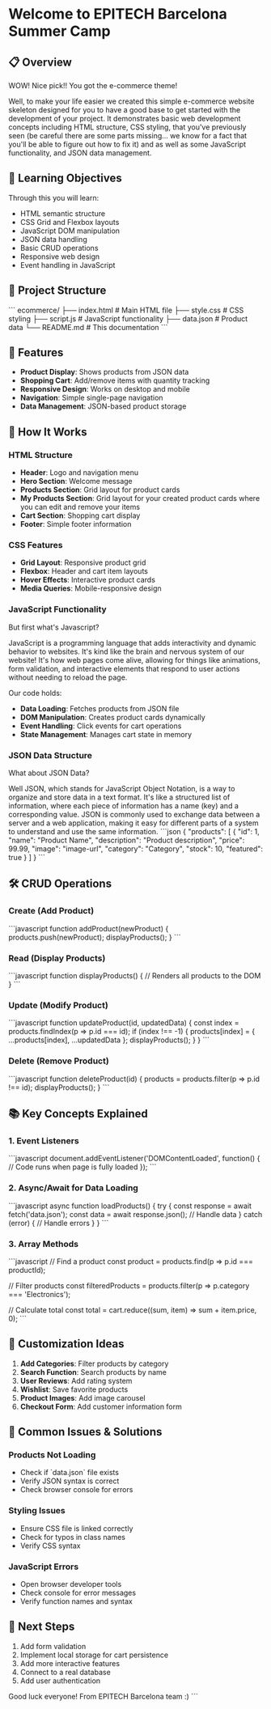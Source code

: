 # Welcome to EPITECH Barcelona Summer Camp

## 📋 Overview
WOW! Nice pick!! You got the e-commerce theme!

Well, to make your life easier we created this simple e-commerce website skeleton designed for you to have a good base to get started with the development of your project.
It demonstrates basic web development concepts including HTML structure, CSS styling, that you've previously seen (be careful there are some parts missing... we know for a fact that you'll be able to figure out how to fix it) and as well as some JavaScript functionality, and JSON data management.

## 🎯 Learning Objectives
Through this you will learn:
- HTML semantic structure
- CSS Grid and Flexbox layouts
- JavaScript DOM manipulation
- JSON data handling
- Basic CRUD operations
- Responsive web design
- Event handling in JavaScript

## 📁 Project Structure
\`\`\`
ecommerce/
├── index.html          # Main HTML file
├── style.css           # CSS styling
├── script.js           # JavaScript functionality
├── data.json           # Product data
└── README.md           # This documentation
\`\`\`

## 🚀 Features
- **Product Display**: Shows products from JSON data
- **Shopping Cart**: Add/remove items with quantity tracking
- **Responsive Design**: Works on desktop and mobile
- **Navigation**: Simple single-page navigation
- **Data Management**: JSON-based product storage

## 🔧 How It Works

### HTML Structure
- **Header**: Logo and navigation menu
- **Hero Section**: Welcome message
- **Products Section**: Grid layout for product cards
- **My Products Section**: Grid layout for your created product cards where you can edit and remove your items
- **Cart Section**: Shopping cart display
- **Footer**: Simple footer information

### CSS Features
- **Grid Layout**: Responsive product grid
- **Flexbox**: Header and cart item layouts
- **Hover Effects**: Interactive product cards
- **Media Queries**: Mobile-responsive design

### JavaScript Functionality

But first what's Javascript?

JavaScript is a programming language that adds interactivity and dynamic behavior to websites. It's kind like the brain and nervous system of our website! It's how web pages come alive, allowing for things like animations, form validation, and interactive elements that respond to user actions without needing to reload the page. 

Our code holds:
- **Data Loading**: Fetches products from JSON file
- **DOM Manipulation**: Creates product cards dynamically
- **Event Handling**: Click events for cart operations
- **State Management**: Manages cart state in memory

### JSON Data Structure

What about JSON Data?

Well JSON, which stands for JavaScript Object Notation, is a way to organize and store data in a text format. It's like a structured list of information, where each piece of information has a name (key) and a corresponding value. JSON is commonly used to exchange data between a server and a web application, making it easy for different parts of a system to understand and use the same information. 
\`\`\`json
{
  "products": [
    {
      "id": 1,
      "name": "Product Name",
      "description": "Product description",
      "price": 99.99,
      "image": "image-url",
      "category": "Category",
      "stock": 10,
      "featured": true
    }
  ]
}
\`\`\`

## 🛠️ CRUD Operations

### Create (Add Product)
\`\`\`javascript
function addProduct(newProduct) {
    products.push(newProduct);
    displayProducts();
}
\`\`\`

### Read (Display Products)
\`\`\`javascript
function displayProducts() {
    // Renders all products to the DOM
}
\`\`\`

### Update (Modify Product)
\`\`\`javascript
function updateProduct(id, updatedData) {
    const index = products.findIndex(p => p.id === id);
    if (index !== -1) {
        products[index] = { ...products[index], ...updatedData };
        displayProducts();
    }
}
\`\`\`

### Delete (Remove Product)
\`\`\`javascript
function deleteProduct(id) {
    products = products.filter(p => p.id !== id);
    displayProducts();
}
\`\`\`

## 📚 Key Concepts Explained

### 1. Event Listeners
\`\`\`javascript
document.addEventListener('DOMContentLoaded', function() {
    // Code runs when page is fully loaded
});
\`\`\`

### 2. Async/Await for Data Loading
\`\`\`javascript
async function loadProducts() {
    try {
        const response = await fetch('data.json');
        const data = await response.json();
        // Handle data
    } catch (error) {
        // Handle errors
    }
}
\`\`\`

### 3. Array Methods
\`\`\`javascript
// Find a product
const product = products.find(p => p.id === productId);

// Filter products
const filteredProducts = products.filter(p => p.category === 'Electronics');

// Calculate total
const total = cart.reduce((sum, item) => sum + item.price, 0);
\`\`\`

## 🎨 Customization Ideas
1. **Add Categories**: Filter products by category
2. **Search Function**: Search products by name
3. **User Reviews**: Add rating system
4. **Wishlist**: Save favorite products
5. **Product Images**: Add image carousel
6. **Checkout Form**: Add customer information form

## 🐛 Common Issues & Solutions

### Products Not Loading
- Check if \`data.json\` file exists
- Verify JSON syntax is correct
- Check browser console for errors

### Styling Issues
- Ensure CSS file is linked correctly
- Check for typos in class names
- Verify CSS syntax

### JavaScript Errors
- Open browser developer tools
- Check console for error messages
- Verify function names and syntax

## 📖 Next Steps
1. Add form validation
2. Implement local storage for cart persistence
3. Add more interactive features
4. Connect to a real database
5. Add user authentication

Good luck everyone!
From EPITECH Barcelona team :)
\`\`\`
